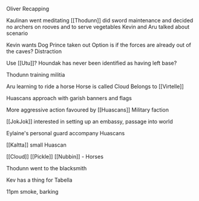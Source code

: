Oliver Recapping

Kaulinan went meditating
[[Thodunn]] did sword maintenance and decided no archers on rooves and to serve vegetables
Kevin and Aru talked about scenario

Kevin wants Dog Prince taken out
Option is if the forces are already out of the caves?
Distraction

Use [[Utu]]?
Houndak has never been identified as having left base?

Thodunn training militia

Aru learning to ride a horse
Horse is called Cloud
Belongs to [[Virtelle]]

Huascans approach with garish banners and flags

More aggressive action favoured by [[Huascans]]
Military faction

[[JokJok]] interested in setting up an embassy, passage into world

Eylaine's personal guard accompany Huascans

[[Kaltta]] small Huascan

[[Cloud]] [[Pickle]] [[Nubbin]] - Horses

Thodunn went to the blacksmith

Kev has a thing for Tabella

11pm smoke, barking






